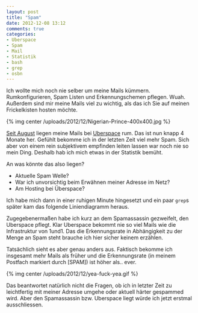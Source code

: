 ```yaml
---
layout: post
title: "Spam"
date: 2012-12-08 13:12
comments: true
categories:
- Uberspace
- Spam
- Mail
- Statistik
- bash
- grep
- osbn
---
```


Ich wollte mich noch nie selber um meine Mails kümmern. Rumkonfigurieren,
Spam Listen und Erkennungschemen pflegen. Wuah. Außerdem sind mir meine
Mails viel zu wichtig, als das ich Sie auf meinen Frickelkisten hosten möchte.

{% img center /uploads/2012/12/Nigerian-Prince-400x400.jpg %}

[Seit August](/blog/2012/08/17/ich-wechselte-zu-uberspace-dot-de/)
liegen meine Mails bei [Uberspace](https://uberspace.de)
rum. Das ist nun knapp 4 Monate her. Gefühlt bekomme ich in der letzten Zeit
viel mehr Spam. Sich aber von einem rein subjektivem empfinden leiten lassen war noch nie so
mein Ding. Deshalb hab ich mich etwas in der Statistik bemüht.

An was könnte das also liegen?

* Aktuelle Spam Welle?
* War ich unvorsichtig beim Erwähnen meiner Adresse im Netz?
* Am Hosting bei Überspace?

Ich habe mich dann in einer ruhigen Minute hingesetzt und ein paar `grep`s
später kam das folgende Liniendiagramm heraus.

<script type="text/javascript" src="https://www.google.com/jsapi"></script>
<script type="text/javascript">
google.load("visualization", "1", {packages:["corechart"]});
google.setOnLoadCallback(drawChart);
function drawChart() {
var data = google.visualization.arrayToDataTable([
['Month', 'Mails-Gesamt', 'Erkannt', 'Nicht-Erkannt', ],
['2009-01',  0,  0,  0],
['2009-02',  0,  0,  0],
['2009-03',  0,  0,  0],
['2009-04',  13,  0,  0],
['2009-05',  30,  23,  0],
['2009-06',  56,  35,  0],
['2009-07',  49,  24,  0],
['2009-08',  49,  29,  0],
['2009-09',  135,  37,  0],
['2009-10',  136,  17,  0],
['2009-11',  157,  1,  0],
['2009-12',  111,  12,  0],
['2010-01',  155,  4,  0],
['2010-02',  102,  5,  0],
['2010-03',  50,  12,  7],
['2010-04',  126,  21,  19],
['2010-05',  130,  2,  0],
['2010-06',  102,  9,  9],
['2010-07',  86,  12,  11],
['2010-08',  132,  20,  19],
['2010-09',  80,  30,  29],
['2010-10',  155,  38,  28],
['2010-11',  119,  34,  29],
['2010-12',  97,  44,  34],
['2011-01',  105,  25,  18],
['2011-02',  90,  5,  1],
['2011-03',  104,  3,  2],
['2011-04',  75,  35,  23],
['2011-05',  146,  41,  16],
['2011-06',  118,  49,  16],
['2011-07',  100,  29,  19],
['2011-08',  125,  29,  15],
['2011-09',  166,  20,  11],
['2011-10',  126,  17,  8],
['2011-11',  124,  20,  8],
['2011-12',  105,  34,  5],
['2012-01',  95,  21,  7],
['2012-02',  106,  30,  13],
['2012-03',  129,  32,  12],
['2012-04',  120,  20,  9],
['2012-05',  226,  55,  23],
['2012-06',  291,  59,  36],
['2012-07',  204,  38,  19],
['2012-08',  169,  41,  10],
['2012-09',  203,  67,  25],
['2012-10',  158,  71,  25],
['2012-11',  181,  87,  27],
['2012-12',  76,  44,  13],
]);
var options = {
height: 500
};

var chart = new
google.visualization.LineChart(document.getElementById('spammy_div'));
chart.draw(data,
options);
}
</script>
<div id="spammy_div"></div>

Zugegebenermaßen habe ich kurz an dem Spamassassin gezweifelt, den
Uberspace pflegt. Klar Uberspace bekommt nie so viel Mails wie die Infrastruktur
von 1und1. Das die Erkennungsrate in Abhängigkeit zu der Menge an Spam steht
brauche ich hier sicher keinem erzählen.

Tatsächlich sieht es aber genau anders aus. Faktisch bekomme ich insgesamt mehr
Mails als früher und die Erkennungsrate &#40;in meinem Postfach markiert durch
&#91;SPAM&#93;&#41; ist höher als.. ever.

{% img center /uploads/2012/12/yea-fuck-yea.gif %}

Das beantwortet natürlich nicht die Fragen, ob ich in letzter Zeit zu leichtfertig
mit meiner Adresse umgehe oder aktuell härter gespammed wird. Aber den
Spamassassin bzw. Uberspace liegt würde ich jetzt erstmal ausschliessen.
